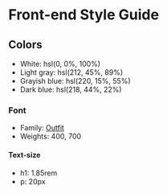 # Front-end Style Guide

## Colors

- White: hsl(0, 0%, 100%)
- Light gray: hsl(212, 45%, 89%)
- Grayish blue: hsl(220, 15%, 55%)
- Dark blue: hsl(218, 44%, 22%)

### Font

- Family: [Outfit](https://fonts.google.com/specimen/Outfit)
- Weights: 400, 700

#### Text-size

- h1: 1.85rem
- p: 20px
